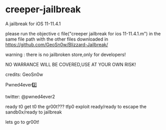 # creeper-jailbreak
A jailbreak for iOS 11-11.4.1

please run the objective c file("creeper jailbreak for ios 11-11.4.1.m") in the same file path with the other files downloaded in https://github.com/GeoSn0w/Blizzard-Jailbreak/

warning : there is no jailbroken store,only for developers!

NO WARRANCE  WILL BE COVERED,USE AT YOUR OWN RISK!


credits: GeoSn0w

Pwned4ever2️⃣

twitter: @pwned4ever2


ready t0 get t0 the gr00t???
tfp0 exploit ready/ready to escape the sandb0x/ready to jailbreak

lets go to gr00t!






